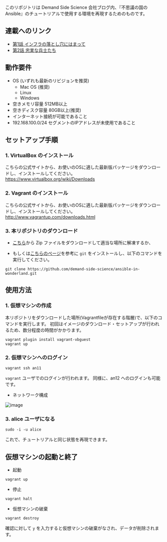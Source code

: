 このリポジトリは Demand Side Science 会社ブログ内、『不思議の国のAnsible』のチュートリアルで使用する環境を再現するためのものです。



## 連載へのリンク

- [第1話 インフラの落とし穴にはまって](http://demand-side-science.jp/blog/2014/ansible-in-wonderland-01/)
- [第2話 忠実な兵士たち](http://demand-side-science.jp/blog/2014/ansible-in-wonderland-02/)





## 動作要件

- OS (いずれも最新のリビジョンを推奨)
  - Mac OS (推奨)
  - Linux
  - Windows
- 空きメモリ容量 512MB以上
- 空きディスク容量 80GB以上(推奨)
- インターネット接続が可能であること
- 192.168.100.0/24 セグメントのIPアドレスが未使用であること


## セットアップ手順

### 1. VirtualBox のインストール

  こちらの公式サイトから、お使いのOSに適した最新版パッケージをダウンロードし、インストールしてください。
  https://www.virtualbox.org/wiki/Downloads

### 2. Vagrant のインストール

  こちらの公式サイトから、お使いのOSに適した最新版パッケージをダウンロードし、インストールしてください。
  http://www.vagrantup.com/downloads.html

### 3. 本リポジトリのダウンロード

  - [こちら](https://github.com/demand-side-science/ansible-in-wonderland/archive/master.zip)から Zip ファイルをダウンロードして適当な場所に解凍するか、

  - もしくは[こちらのページ](http://git-scm.com/book/ja/%E4%BD%BF%E3%81%84%E5%A7%8B%E3%82%81%E3%82%8B-Git%E3%81%AE%E3%82%A4%E3%83%B3%E3%82%B9%E3%83%88%E3%83%BC%E3%83%AB)を参考に ```git``` をインストールし、以下のコマンドを実行してください。

```
git clone https://github.com/demand-side-science/ansible-in-wonderland.git
```


## 使用方法

### 1. 仮想マシンの作成

本リポジトリをダウンロードした場所(Vagrantfileが存在する階層)で、以下のコマンドを実行します。
初回はイメージのダウンロード・セットアップが行われるため、数分程度の時間がかかります。

```
vagrant plugin install vagrant-vbguest
vagrant up
```

### 2. 仮想マシンへのログイン

```
vagrant ssh an11
```

```vagrant``` ユーザでのログインが行われます。
同様に、an12 へのログインも可能です。

- ネットワーク構成

![image](https://raw.githubusercontent.com/demand-side-science/ansible-in-wonderland/master/images/network.png)


### 3. alice ユーザになる

```
sudo -i -u alice
```

これで、チュートリアルと同じ状態を再現できます。


## 仮想マシンの起動と終了

- 起動

```
vagrant up
```

- 停止

```
vagrant halt
```

- 仮想マシンの破棄

```
vagrant destroy
```

確認に対して ```y``` を入力すると仮想マシンの破棄がなされ、データが削除されます。

